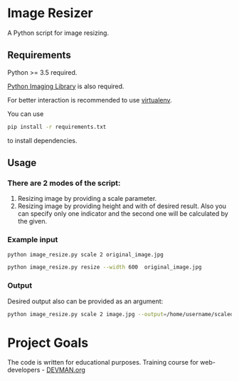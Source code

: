 # Image Resizer
A Python script for image resizing. 

## Requirements
Python >= 3.5 required. 

[Python Imaging Library](https://github.com/python-pillow/Pillow) is also required.

For better interaction is recommended to use [virtualenv](https://github.com/pypa/virtualenv).

You can use  
```bash
pip install -r requirements.txt
```
to install dependencies.

## Usage

### There are 2 modes of the script:
1.  Resizing image by providing a scale parameter.
2.  Resizing image by providing height and with of desired result. 
Also you can specify only one indicator and the second one will be calculated by the given.

### Example input
```bash
python image_resize.py scale 2 original_image.jpg
```
```bash
python image_resize.py resize --width 600  original_image.jpg
```

### Output
Desired output also can be provided as an argument:
```bash
python image_resize.py scale 2 image.jpg --output=/home/username/scaled.jpg
```

# Project Goals
The code is written for educational purposes. Training course for web-developers - [DEVMAN.org](https://devman.org)


